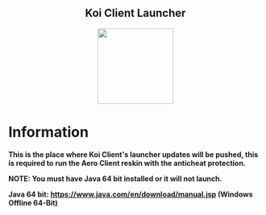 <h2 align="center">Koi Client Launcher</h2>

<p align="center">
    <img src="" width="150" height="150"/>
</p>

# Information

**This is the place where Koi Client's launcher updates will be pushed, this is required to run the Aero Client reskin with the anticheat protection.**

**NOTE: You must have Java 64 bit installed or it will not launch.**

**Java 64 bit: https://www.java.com/en/download/manual.jsp (Windows Offline 64-Bit)**
